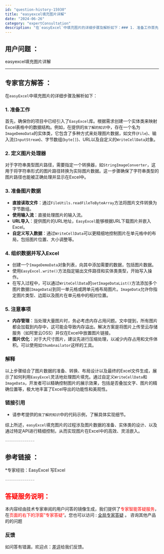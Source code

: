 ```yaml
---
id: "question-history-15930"
title: "easyexcel填充图片详解"
date: "2024-06-26"
category: "expertConsultation"
description: "在`easyExcel`中填充图片的详细步骤及解析如下：### 1. 准备工作首先，确保你的项目中已经引入了`EasyExcel`库。根据需求创建一个实体类来映射Excel表格中的数据结构。例如，在提供的`我了解的知识`中，存在一个名为`ImageDemoData`的实体类，它包含了多种方式来处理图"
---
```


## 用户问题 ： 
 easyexcel填充图片详解  

---------------
## 专家官方解答 ：

在`easyExcel`中填充图片的详细步骤及解析如下：

### 1. 准备工作
首先，确保你的项目中已经引入了`EasyExcel`库。根据需求创建一个实体类来映射Excel表格中的数据结构。例如，在提供的`我了解的知识`中，存在一个名为`ImageDemoData`的实体类，它包含了多种方式来处理图片数据，如文件(`File`)、输入流(`InputStream`)、字节数组(`byte[]`)、URL以及自定义的`WriteCellData`对象。

### 2. 定义图片处理器
对于字符串类型图片路径，需要指定一个转换器，如`StringImageConverter`，这用于将字符串形式的图片路径转换为实际图片数据。这一步骤确保了字符串类型的图片路径也能被正确处理并显示在Excel中。

### 3. 准备图片数据
- **直接读取文件**：通过`FileUtils.readFileToByteArray`方法将图片文件转换为字节数组。
- **使用输入流**：直接处理图片的输入流。
- **URL导入**：提供图片的URL地址，`EasyExcel`能够根据URL下载图片并嵌入Excel。
- **自定义写入数据**：通过`WriteCellData`可以更精细地控制图片在单元格中的布局，包括图片位置、大小调整等。

### 4. 组织数据并写入Excel
- 创建一个`ImageDemoData`对象列表，向其中添加需要的数据，包括图片数据。
- 使用`EasyExcel.write()`方法指定输出文件路径和实体类类型，开始写入操作。
- 在写入过程中，可以通过`WriteCellData`的`setImageDataList()`方法添加多个图片数据(`ImageData`)到同一单元格或跨单元格布局图片。`ImageData`允许你指定图片类型、边距以及图片在单元格中的相对位置。

### 5. 注意事项
- **内存管理**：当处理大量图片时，务必考虑内存占用问题。文中提到，所有图片都会加载到内存中，这可能会导致内存溢出。解决方案是将图片上传至云存储服务（如阿里云OSS）并仅在Excel中放置图片链接。
- **图片优化**：对于大尺寸图片，建议先进行压缩处理，以减少内存占用和文件体积。可以使用如`thumbnailator`这样的工具。

### 解释
以上步骤结合了图片数据的准备、转换、布局设计以及最终的Excel文件生成，展示了如何利用`EasyExcel`灵活地处理图片填充。通过自定义`WriteCellData`和`ImageData`，开发者可以精确控制图片的展示效果，包括是否叠加文字、图片的精确位置等，极大地丰富了Excel导出的功能性和美观性。

### 链接引用
- 请参考提供的`我了解的知识`中的代码示例，了解具体实现细节。

综上所述，`easyExcel`填充图片的过程涉及图片数据的准备、实体类的设计、以及通过特定API进行精细控制，从而实现图片在Excel中的高效、灵活嵌入。


<font color="#949494">---------------</font> 


## 参考链接 ：

*专家经验：EasyExcel 写Excel 


 <font color="#949494">---------------</font> 
 


## <font color="#FF0000">答疑服务说明：</font> 

本内容经由技术专家审阅的用户问答的镜像生成，我们提供了<font color="#FF0000">专家智能答疑服务</font>，在<font color="#FF0000">页面的右下的浮窗”专家答疑“</font>。您也可以访问 : [全局专家答疑](https://answer.opensource.alibaba.com/docs/intro) 。 咨询其他产品的的问题

### 反馈
如问答有错漏，欢迎点：[差评](https://ai.nacos.io/user/feedbackByEnhancerGradePOJOID?enhancerGradePOJOId=15945)给我们反馈。
